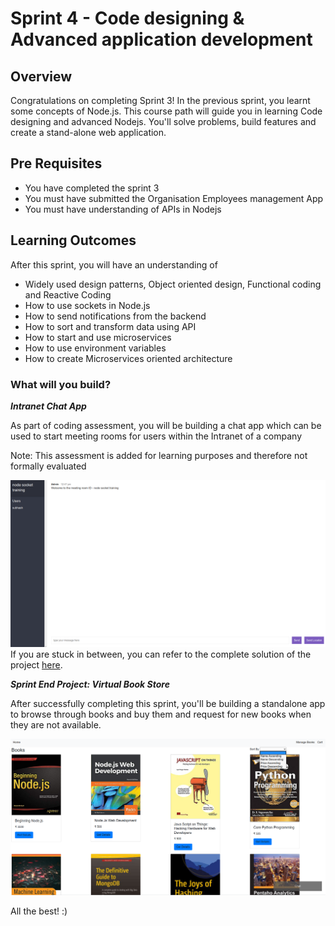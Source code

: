 
# Sprint 4 - Code designing & Advanced application development


## Overview

Congratulations on completing Sprint 3! In the previous sprint, you learnt some concepts of Node.js.
This course path will guide you in learning Code designing and advanced Nodejs. You'll solve problems, build features and create a stand-alone web application.

## Pre Requisites

- You have completed the sprint 3
- You must have submitted the Organisation Employees management App
- You must have understanding of APIs in Nodejs


## Learning Outcomes

After this sprint, you will have an understanding of

- Widely used design patterns, Object oriented design, Functional coding and Reactive Coding
- How to use sockets in Node.js
- How to send notifications from the backend
- How to sort and transform data using API
- How to start and use microservices
- How to use environment variables
- How to create Microservices oriented architecture

### What will you build?

***Intranet Chat App***

As part of coding assessment, you will be building a chat app which can be used to start meeting rooms for users within the Intranet of a company

Note: This assessment is added for learning purposes and therefore not formally evaluated

![enter image description here](https://raw.githubusercontent.com/subhaoi/bewdsprint4/master/images/learning-project-2.png)
If you are stuck in between, you can refer to the complete solution of the project [here](https://github.com/subhaoi/intranet-chat-app).

***Sprint End Project: Virtual Book Store***

After successfully completing this sprint, you'll be building a standalone app to browse through books and buy them and request for new books when they are not available.

![enter image description here](https://raw.githubusercontent.com/subhaoi/bewdsprint4/master/images/virtualbookstore.png)


All the best! :)